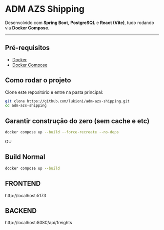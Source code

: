 # ADM AZS Shipping

Desenvolvido com **Spring Boot**, **PostgreSQL** e **React (Vite)**, tudo rodando via **Docker Compose**.

---

## Pré-requisitos

- [Docker](https://www.docker.com/get-started)
- [Docker Compose](https://docs.docker.com/compose/install/)


## Como rodar o projeto

Clone este repositório e entre na pasta principal:

```bash
git clone https://github.com/lukioni/adm-azs-shipping.git
cd adm-azs-shipping

```
## Garantir construção do zero (sem cache e etc)
```bash
docker compose up --build --force-recreate --no-deps
```
OU
## Build Normal
```bash
docker compose up --build
```

## FRONTEND
http://localhost:5173

## BACKEND
http://localhost:8080/api/freights
